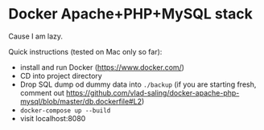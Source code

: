 # Docker Apache+PHP+MySQL stack

Cause I am lazy.

Quick instructions (tested on Mac only so far):
- install and run Docker (https://www.docker.com/)
- CD into project directory
- Drop SQL dump od dummy data into `./backup` (if you are starting fresh, comment out https://github.com/vlad-saling/docker-apache-php-mysql/blob/master/db.dockerfile#L2)
- `docker-compose up --build`
- visit localhost:8080
